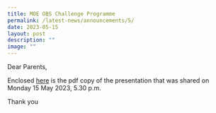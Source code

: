 ```yaml
---
title: MOE OBS Challenge Programme
permalink: /latest-news/announcements/5/
date: 2023-05-15
layout: post
description: ""
image: ""
---
```

Dear Parents,

Enclosed [here](/files/5d4n%202023%20moe-obs%20parent%20briefing%20slides%20(prcss).pdf) is the pdf copy of the presentation that was shared on Monday 15 May 2023, 5.30 p.m.


Thank you